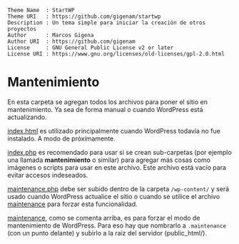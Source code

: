 ```
Theme Name  : StartWP
Theme URI   : https://github.com/gigenam/startwp
Description : Un tema simple para iniciar la creación de otros proyectos
Author      : Marcos Gigena
Author URI  : https://github.com/gigenam
License     : GNU General Public License v2 or later
License URI : https://www.gnu.org/licenses/old-licenses/gpl-2.0.html
```

# Mantenimiento

En esta carpeta se agregan todos los archivos para poner el sitio en mantenimiento.
Ya sea de forma manual o cuando WordPress está actualizando.

[index.html](./index.html) es utilizado principalmente cuando WordPress todavía
no fue instalado. A modo de próximamente.

[index.php](./index.php) es recomendado para usar si se crean sub-carpetas
(por ejemplo una llamada **mantenimiento** o similar) para agregar más cosas como
imágenes o scripts para usar en este archivo. Este archivo está vacío para evitar
accesos indeseados.

[maintenance.php](./maintenance.php) debe ser subido dentro de la carpeta
`/wp-content/` y será usado cuando WordPress actualice el sitio o cuando se
utilice el archivo [maintenance](./maintenance) para forzar esta funcionalidad.

[maintenance](./maintenance), como se comenta arriba, es para forzar el modo de
mantenimiento de WordPress. Para eso hay que nombrarlo a `.maintenance` (con un punto delante)
y subirlo a la raíz del servidor (public_html/).
